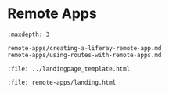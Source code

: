 # Remote Apps

```{toctree}
:maxdepth: 3

remote-apps/creating-a-liferay-remote-app.md
remote-apps/using-routes-with-remote-apps.md
```

```{raw} html
:file: ../landingpage_template.html
```

```{raw} html
:file: remote-apps/landing.html
```

